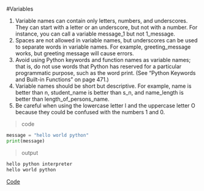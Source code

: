 #Variables
1.   Variable names can contain only letters, numbers, and underscores.
They can start with a letter or an underscore, but not with a number.
For instance, you can call a variable message_1 but not 1_message.
1.  Spaces are not allowed in variable names, but underscores can be used
to separate words in variable names. For example, greeting_message
works, but greeting message will cause errors.
1.  Avoid using Python keywords and function names as variable names;
that is, do not use words that Python has reserved for a particular
programmatic purpose, such as the word print. (See “Python Keywords
and Built-in Functions” on page 471.)
1.  Variable names should be short but descriptive. For example, name is
better than n, student_name is better than s_n, and name_length is better
than length_of_persons_name.
1.  Be careful when using the lowercase letter l and the uppercase letter O
because they could be confused with the numbers 1 and 0.
>code
```python
message = "hello world python"
print(message)
```
> output

```bash
hello python interpreter
hello world python
```

[Code](../intro.py)